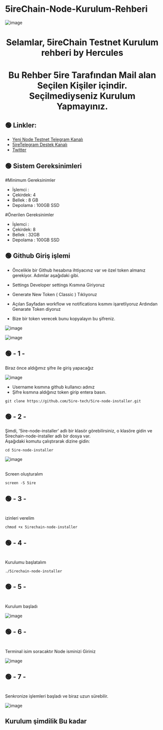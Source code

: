 # 5ireChain-Node-Kurulum-Rehberi
![image](https://user-images.githubusercontent.com/101635385/207453430-865181a5-6d82-429f-8784-a265ac93b6d1.png)
<h1 align="center"> Selamlar,  5ireChain Testnet Kurulum rehberi by Hercules
</h1>

<h1 align="center"> Bu Rehber 5ire Tarafından Mail alan Seçilen Kişiler içindir. Seçilmediyseniz Kurulum Yapmayınız.

## 🟢 Linkler:

 * [Yeni Node Testnet Telegram Kanalı](https://t.me/HerculesNode)
 * [5ireTelegram Destek Kanalı](https://t.me/x5hirechain)
 * [Twitter](https://twitter.com/Hercules4413)

## 🟢 Sistem Gereksinimleri

#Minimum Gereksinimler

* İşlemci :
* Çekirdek: 4
* Bellek : 8 GB
* Depolama : 100GB SSD


#Önerilen Gereksinimler

* İşlemci :
* Çekirdek: 8
* Bellek : 32GB
* Depolama : 100GB SSD



 ## 🟢 Github Giriş işlemi

* Öncelikle bir Github hesabına ihtiyacınız var ve özel token almanız gerekiyor. Adımlar aşağıdaki gibi.

* Settings Developer settings  Kısmına Giriyoruz
* Generate New Token ( Classic )  Tıklıyoruz 
* Açılan Sayfadan  workflow ve notifications  kısmını işaretliyoruz Ardından Genarate Token diyoruz
* Bize bir token verecek bunu kopyalayın bu şifreniz. 



![image](https://user-images.githubusercontent.com/101635385/207528783-e8e8b1bd-8161-49a0-be96-3d10f69384eb.png)


![image](https://user-images.githubusercontent.com/101635385/207528716-01fe8785-6070-4cec-b45f-ada8ba992d2c.png)





 ## 🟢 - 1 -
 
 Biraz önce aldığımız şifre ile giriş yapacağız
 
 ![image](https://user-images.githubusercontent.com/101635385/207529622-0b3cde55-aa33-4fb7-a3fc-a96f35bd4ccc.png)

* Username kısmına github kullanıcı adınız
* Şifre kısmına aldığınız token girip entera basın.
 
 
 
```shell
git clone https://github.com/5ire-tech/5ire-node-installer.git
```


 ## 🟢 - 2 -


Şimdi, '5ire-node-installer' adlı bir klasör görebilirsiniz, o klasöre gidin ve 5irechain-node-installer adlı bir dosya var.
<br>
Aşağıdaki komutu çalıştırarak dizine gidin:

```shell
cd 5ire-node-installer
```
![image](https://user-images.githubusercontent.com/101635385/207454912-1c875400-3d77-421f-9c69-b1d31122c008.png)


<br>
Screen oluşturalım

```shell
screen -S 5ire
```

 ## 🟢 - 3 -
 
 <br>
izinleri verelim


```shell
chmod +x 5irechain-node-installer
```

 ## 🟢 - 4 -
 
 <br>
Kurulumu başlatalım

```shell
./5irechain-node-installer
```

 ## 🟢 - 5 -
 
 <br>
Kurulum başladı

![image](https://user-images.githubusercontent.com/101635385/207533112-f6c401f8-9ef2-4636-8cde-ea56aa6277fe.png)

 ## 🟢 - 6 -
 
 <br>
Terminal isim soracaktır Node isminizi Giriniz

![image](https://user-images.githubusercontent.com/101635385/207533241-921f2f9b-2694-458a-bacc-9cf82bdad102.png)

 ## 🟢 - 7 -
 
 <br>
Senkronize işlemleri başladı ve biraz uzun sürebilir.

![image](https://user-images.githubusercontent.com/101635385/207533321-1384e2bf-d1b3-4c0e-a145-f0502ab3b1b3.png)


 ## Kurulum şimdilik Bu kadar
 


